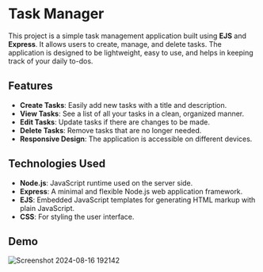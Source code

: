 # Task Manager

This project is a simple task management application built using **EJS** and **Express**. It allows users to create, manage, and delete tasks. The application is designed to be lightweight, easy to use, and helps in keeping track of your daily to-dos.

## Features

- **Create Tasks**: Easily add new tasks with a title and description.
- **View Tasks**: See a list of all your tasks in a clean, organized manner.
- **Edit Tasks**: Update tasks if there are changes to be made.
- **Delete Tasks**: Remove tasks that are no longer needed.
- **Responsive Design**: The application is accessible on different devices.

## Technologies Used

- **Node.js**: JavaScript runtime used on the server side.
- **Express**: A minimal and flexible Node.js web application framework.
- **EJS**: Embedded JavaScript templates for generating HTML markup with plain JavaScript.
- **CSS**: For styling the user interface.

## Demo
![Screenshot 2024-08-16 192142](https://github.com/user-attachments/assets/3eccb24a-698c-4e25-9f91-d7f0c1b8d2cd)


